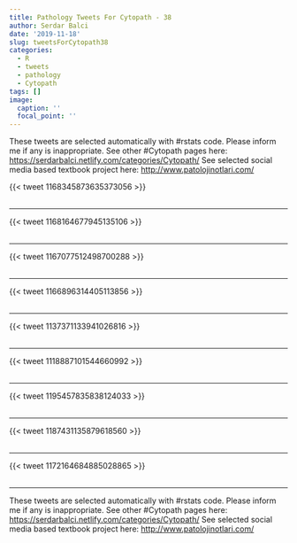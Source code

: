 ```yaml
---
title: Pathology Tweets For Cytopath - 38
author: Serdar Balci
date: '2019-11-18'
slug: tweetsForCytopath38
categories:
  - R
  - tweets
  - pathology
  - Cytopath
tags: []
image:
  caption: ''
  focal_point: ''
---
```



These tweets are selected automatically with #rstats code. Please inform me if any is inappropriate.
See other #Cytopath pages here: https://serdarbalci.netlify.com/categories/Cytopath/ 
See selected social media based textbook project here: http://www.patolojinotlari.com/

{{< tweet 1168345873635373056 >}}
<br>
<br>
<hr>
{{< tweet 1168164677945135106 >}}
<br>
<br>
<hr>
{{< tweet 1167077512498700288 >}}
<br>
<br>
<hr>
{{< tweet 1166896314405113856 >}}
<br>
<br>
<hr>
{{< tweet 1137371133941026816 >}}
<br>
<br>
<hr>
{{< tweet 1118887101544660992 >}}
<br>
<br>
<hr>
{{< tweet 1195457835838124033 >}}
<br>
<br>
<hr>
{{< tweet 1187431135879618560 >}}
<br>
<br>
<hr>
{{< tweet 1172164684885028865 >}}
<br>
<br>
<hr>


These tweets are selected automatically with #rstats code. Please inform me if any is inappropriate.
See other #Cytopath pages here: https://serdarbalci.netlify.com/categories/Cytopath/ 
See selected social media based textbook project here: http://www.patolojinotlari.com/
